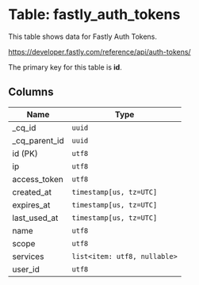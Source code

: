 # Table: fastly_auth_tokens

This table shows data for Fastly Auth Tokens.

https://developer.fastly.com/reference/api/auth-tokens/

The primary key for this table is **id**.

## Columns

| Name          | Type          |
| ------------- | ------------- |
|_cq_id|`uuid`|
|_cq_parent_id|`uuid`|
|id (PK)|`utf8`|
|ip|`utf8`|
|access_token|`utf8`|
|created_at|`timestamp[us, tz=UTC]`|
|expires_at|`timestamp[us, tz=UTC]`|
|last_used_at|`timestamp[us, tz=UTC]`|
|name|`utf8`|
|scope|`utf8`|
|services|`list<item: utf8, nullable>`|
|user_id|`utf8`|